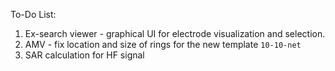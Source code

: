 
To-Do List:

1. Ex-search viewer - graphical UI for electrode visualization and selection.
2. AMV - fix location and size of rings for the new template `10-10-net`                       
4. SAR calculation for HF signal
